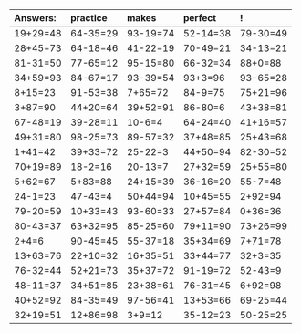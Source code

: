 | Answers: | practice | makes | perfect | ! |
| :--- | :--- | :--- | :--- | :--- |
| 19+29=48 | 64-35=29 | 93-19=74 | 52-14=38 | 79-30=49 | 
| 28+45=73 | 64-18=46 | 41-22=19 | 70-49=21 | 34-13=21 | 
| 81-31=50 | 77-65=12 | 95-15=80 | 66-32=34 | 88+0=88 | 
| 34+59=93 | 84-67=17 | 93-39=54 | 93+3=96 | 93-65=28 | 
| 8+15=23 | 91-53=38 | 7+65=72 | 84-9=75 | 75+21=96 | 
| 3+87=90 | 44+20=64 | 39+52=91 | 86-80=6 | 43+38=81 | 
| 67-48=19 | 39-28=11 | 10-6=4 | 64-24=40 | 41+16=57 | 
| 49+31=80 | 98-25=73 | 89-57=32 | 37+48=85 | 25+43=68 | 
| 1+41=42 | 39+33=72 | 25-22=3 | 44+50=94 | 82-30=52 | 
| 70+19=89 | 18-2=16 | 20-13=7 | 27+32=59 | 25+55=80 | 
| 5+62=67 | 5+83=88 | 24+15=39 | 36-16=20 | 55-7=48 | 
| 24-1=23 | 47-43=4 | 50+44=94 | 10+45=55 | 2+92=94 | 
| 79-20=59 | 10+33=43 | 93-60=33 | 27+57=84 | 0+36=36 | 
| 80-43=37 | 63+32=95 | 85-25=60 | 79+11=90 | 73+26=99 | 
| 2+4=6 | 90-45=45 | 55-37=18 | 35+34=69 | 7+71=78 | 
| 13+63=76 | 22+10=32 | 16+35=51 | 33+44=77 | 32+3=35 | 
| 76-32=44 | 52+21=73 | 35+37=72 | 91-19=72 | 52-43=9 | 
| 48-11=37 | 34+51=85 | 23+38=61 | 76-31=45 | 6+92=98 | 
| 40+52=92 | 84-35=49 | 97-56=41 | 13+53=66 | 69-25=44 | 
| 32+19=51 | 12+86=98 | 3+9=12 | 35-12=23 | 50-25=25 | 
